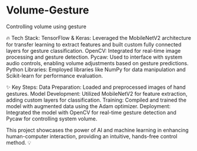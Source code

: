 # Volume-Gesture
 Controlling volume using gesture 

🔥 Tech Stack:
TensorFlow & Keras: Leveraged the MobileNetV2 architecture for transfer learning to extract features and built custom fully connected layers for gesture classification.
OpenCV: Integrated for real-time image processing and gesture detection.
Pycaw: Used to interface with system audio controls, enabling volume adjustments based on gesture predictions.
Python Libraries: Employed libraries like NumPy for data manipulation and Scikit-learn for performance evaluation.

✨ Key Steps:
Data Preparation: Loaded and preprocessed images of hand gestures.
Model Development: Utilized MobileNetV2 for feature extraction, adding custom layers for classification.
Training: Compiled and trained the model with augmented data using the Adam optimizer.
Deployment: Integrated the model with OpenCV for real-time gesture detection and Pycaw for controlling system volume.

This project showcases the power of AI and machine learning in enhancing human-computer interaction, providing an intuitive, hands-free control method. 💡
